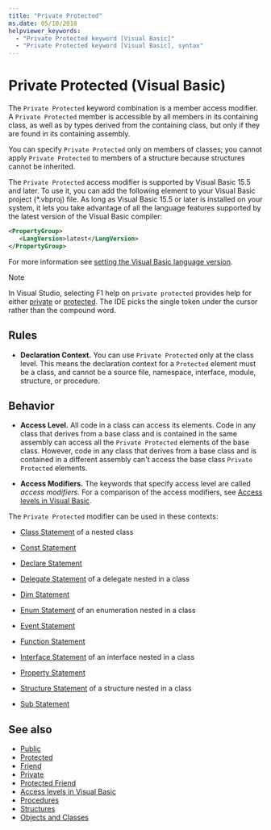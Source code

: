 ```yaml
---
title: "Private Protected"
ms.date: 05/10/2018
helpviewer_keywords:
  - "Private Protected keyword [Visual Basic]"
  - "Private Protected keyword [Visual Basic], syntax"
---
```


# Private Protected (Visual Basic)

The `Private Protected` keyword combination is a member access modifier. A `Private Protected` member is accessible by all members in its containing class, as well as by types derived from the containing class, but only if they are found in its containing assembly.

You can specify `Private Protected` only on members of classes; you cannot apply `Private Protected` to members of a structure because structures cannot be inherited.

The `Private Protected` access modifier is supported by Visual Basic 15.5 and later. To use it, you can add the following element to your Visual Basic project (\*.vbproj) file. As long as Visual Basic 15.5 or later is installed on your system, it lets you take advantage of all the language features supported by the latest version of the Visual Basic compiler:

```xml
<PropertyGroup>
   <LangVersion>latest</LangVersion>
</PropertyGroup>
```

For more information see [setting the Visual Basic language version](../configure-language-version.md).

> [!NOTE]
> In Visual Studio, selecting F1 help on `private protected` provides help for either [private](private.md) or [protected](protected.md). The IDE picks the single token under the cursor rather than the compound word.

## Rules

- **Declaration Context.** You can use `Private Protected` only at the class level. This means the declaration context for a `Protected` element must be a class, and cannot be a source file, namespace, interface, module, structure, or procedure.

## Behavior

- **Access Level.** All code in a class can access its elements. Code in any class that derives from a base class and is contained in the same assembly can access all the `Private Protected` elements of the base class. However, code in any class that derives from a base class and is contained in a different assembly can't access the base class `Private Protected` elements.

- **Access Modifiers.** The keywords that specify access level are called *access modifiers*. For a comparison of the access modifiers, see [Access levels in Visual Basic](../../programming-guide/language-features/declared-elements/access-levels.md).

The `Private Protected` modifier can be used in these contexts:

- [Class Statement](../statements/class-statement.md) of a nested class

- [Const Statement](../statements/const-statement.md)

- [Declare Statement](../statements/declare-statement.md)

- [Delegate Statement](../statements/delegate-statement.md) of a delegate nested in a class

- [Dim Statement](../statements/dim-statement.md)

- [Enum Statement](../statements/enum-statement.md) of an enumeration nested in a class

- [Event Statement](../statements/event-statement.md)

- [Function Statement](../statements/function-statement.md)

- [Interface Statement](../statements/interface-statement.md) of an interface nested in a class

- [Property Statement](../statements/property-statement.md)

- [Structure Statement](../statements/structure-statement.md) of a structure nested in a class

- [Sub Statement](../statements/sub-statement.md)

## See also

- [Public](public.md)
- [Protected](protected.md)
- [Friend](friend.md)
- [Private](private.md)
- [Protected Friend](./protected-friend.md)
- [Access levels in Visual Basic](../../programming-guide/language-features/declared-elements/access-levels.md)
- [Procedures](../../programming-guide/language-features/procedures/index.md)
- [Structures](../../programming-guide/language-features/data-types/structures.md)
- [Objects and Classes](../../programming-guide/language-features/objects-and-classes/index.md)
